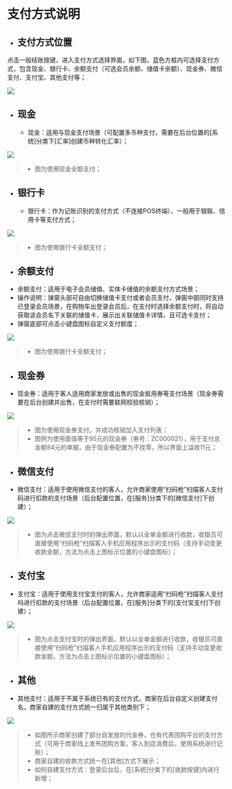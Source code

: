 # 支付方式说明


* ## 支付方式位置  
点击一般结账按键，进入支付方式选择界面，如下图，蓝色方框内可选择支付方式，包含现金、银行卡、余额支付（可选会员余额、储值卡余额）、现金券、微信支付、支付宝、其他支付等；  


![](9.2一般结账-2.png)   

* ## 现金
  * 现金：适用与现金支付场景（可配置多币种支付，需要在后台位置的[系统]分类下[汇率]创建币种转化汇率）；  
  
![](10.1现金.png)
> * 图为使用现金全额支付；  

* ## 银行卡  
  * 银行卡：作为记账识别的支付方式（不连接POS终端），一般用于银联、信用卡等支付方式；  

![](10.2银行卡.png)  
> * 图为使用银行卡全额支付；  

* ## 余额支付  
 * 余额支付：适用于电子会员储值、实体卡储值的余额支付方式场景；  
 * 操作说明：弹窗头部可自由切换储值卡支付或者会员支付，弹窗中部同时支持已登录会员场景，在购物车出登录会员后，在支付时选择余额支付时，将自动获取该会员名下关联的储值卡，展示出关联储值卡详情，且可选卡支付；  
 * 弹窗底部可点击小键盘图标自定义支付额度；

![](10.3余额支付.png)  
> * 图为使用银行卡全额支付；  

* ## 现金券
* 现金券：适用于客人适用商家发放或出售的现金抵用券等支付场景（现金券需要在后台创建并出售，在支付时需要联网校验核销）；  

![](10.4现金券-5.png)
> * 图为使用现金券支付，并成功核销加入支付列表；  
> * 图例为使用面值等于95元的现金券（券号：ZC000021），用于支付总金额84元的单据，由于现金券配置为不找零，所以界面上溢收11元；

* ## 微信支付  
 * 微信支付：适用于使用微信支付的客人，允许商家使用“扫码枪”扫描客人支付码进行扣款的支付场景（后台配置位置，在[服务]分类下的[微信支付]下创建）；  

![](10.5微信支付.png)
> * 图为点击微信支付时的弹出界面，默认以全单金额进行收款，收银员可直接使用“扫码枪”扫描客人手机应用程序出示的支付码（支持手动变更收款金额，方法为点击上图标示位置的小键盘图标）；  


* ## 支付宝  
 * 支付宝：适用于使用支付宝支付的客人，允许商家适用“扫码枪”扫描客人支付吗进行扣款的支付场景（后台配置位置，在[服务]分类下的[支付宝支付]下创建）；  


![](10.6支付宝.png)  
> * 图为点击支付宝时的弹出界面，默认以全单金额进行收款，收银员可直接使用“扫码枪”扫描客人手机应用程序出示的支付码（支持手动变更收款金额，方法为点击上图标示位置的小键盘图标）；  


* ## 其他  
 * 其他支付：适用于不属于系统已有的支付方式，商家在后台自定义创建支付名，商家自建的支付方式统一归属于其他类别下；  

![](10.7其他支付.png)  
> * 如图所示商家创建了部分自发放的代金券，也有代表团购平台的支付方式（可用于商家线上发布团购方案，客人到店消费后，使用系统进行记账）；  
> * 商家自建的收款方式统一在[其他]方式下展示；  
> * 如何自建支付方式：登录后台后，在[系统]分类下的[收款按键]内进行新增；
